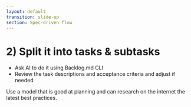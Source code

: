 ```yaml
---
layout: default
transition: slide-up
section: Spec-driven flow
---
```


# 2) Split it into tasks & subtasks

<v-clicks>

* Ask AI to do it using Backlog.md CLI
* Review the task descriptions and acceptance criteria and adjust if needed

</v-clicks>

<Excalidraw v-click="3"
drawFilePath="/flow.splitting.json"
class="w-[780px] max-w-full mt-10"
:background="false"/>

<Card v-click="4" icon="💡" title="Hint" class="w-192 mt-5">
Use a model that is good at planning and can research on the internet the latest best practices.
</Card>
